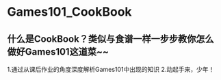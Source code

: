 # Games101_CookBook
## 什么是CookBook？类似与食谱一样一步步教你怎么做好Games101这道菜~~

1.通过从课后作业的角度深度解析Games101中出现的知识
2.动起手来，少年！
